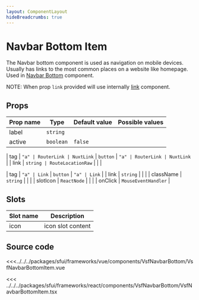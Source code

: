 ```yaml
---
layout: ComponentLayout
hideBreadcrumbs: true
---
```

# Navbar Bottom Item

The Navbar bottom component is used as navigation on mobile devices. Usually has links to the most common places on a website like homepage. Used in [Navbar Bottom](navbarbottom.html) component.

NOTE: When prop `link` provided will use internally [link](link.html) component.

## Props

| Prop name | Type      | Default value | Possible values |
| --------- | --------- | ------------- | --------------- |
| label     | `string`  |               |                 |
| active    | `boolean` | `false`       |                 |
<!-- vue -->
| tag       | `"a" | RouterLink | NuxtLink`   | `button`      | `"a" | RouterLink | NuxtLink`   |
| link      | `string | RouteLocationRaw`  |               |                 |
<!-- end vue -->
<!-- react -->
| tag       | `"a" | Link`  | `button`      | `"a" | Link`   |
| link      | `string`  |               |                 |
| className | `string`            |               |                 |
| slotIcon  | `ReactNode`         |               |                 |
| onClick   | `MouseEventHandler` |
<!-- end react -->

<!-- vue -->
## Slots

| Slot name | Description       |
| --------- | ----------------- |
| icon      | icon slot content |
<!-- end vue -->

## Source code

<!-- vue -->
<<<../../../packages/sfui/frameworks/vue/components/VsfNavbarBottom/VsfNavbarBottomItem.vue
<!-- end vue -->
<!-- react -->
<<< ../../../packages/sfui/frameworks/react/components/VsfNavbarBottom/VsfNavbarBottomItem.tsx
<!-- end react -->
